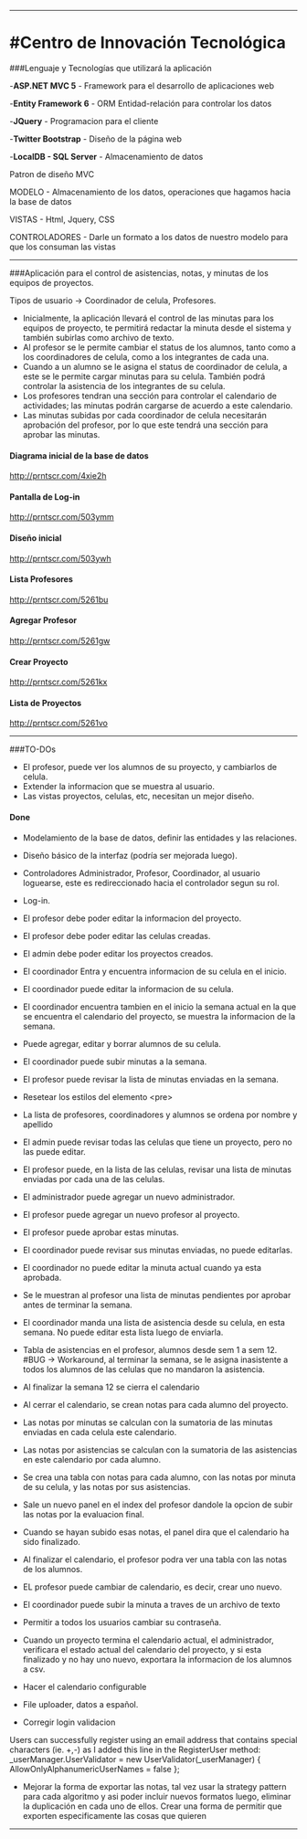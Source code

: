 -----------------------------------------------------------------------------------------------------------------

#Centro de Innovación Tecnológica
=========

###Lenguaje y Tecnologías que utilizará la aplicación

-**ASP.NET MVC 5** 		- 	Framework  para el desarrollo de aplicaciones web

-**Entity Framework 6**	- 	ORM Entidad-relación para controlar los datos

-**JQuery**			-	Programacion para el cliente

-**Twitter Bootstrap**	-	Diseño de la página web

-**LocalDB - SQL Server**	-	Almacenamiento de datos

Patron de diseño MVC 

MODELO - Almacenamiento de los datos, operaciones que hagamos hacia la base de datos

VISTAS - Html, Jquery, CSS

CONTROLADORES - Darle un formato a los datos de nuestro modelo para que los consuman las vistas


------------------------------------------------------------------------------

###Aplicación para el control de asistencias, notas, y minutas de los equipos de proyectos.

Tipos de usuario -> Coordinador de celula, Profesores.

- Inicialmente, la aplicación llevará el control de las minutas para los equipos de proyecto, 
te permitirá redactar la minuta desde el sistema y también subirlas como archivo de texto.
- Al profesor se le permite cambiar el status de los alumnos, tanto como a los coordinadores de celula,
como a los integrantes de cada una.
- Cuando a un alumno se le asigna el status de coordinador de celula, a este se le permite cargar minutas
para su celula. También podrá controlar la asistencia de los integrantes de su celula.
- Los profesores tendran una sección para controlar el calendario de actividades; las minutas podrán cargarse
de acuerdo a este calendario.
- Las minutas subidas por cada coordinador de celula necesitarán aprobación del profesor, por lo que este 
tendrá una sección para aprobar las minutas.

#### Diagrama inicial de la base de datos

http://prntscr.com/4xie2h

#### Pantalla de Log-in

http://prntscr.com/503ymm

#### Diseño inicial

http://prntscr.com/503ywh

#### Lista Profesores

http://prntscr.com/5261bu

#### Agregar Profesor

http://prntscr.com/5261gw

#### Crear Proyecto

http://prntscr.com/5261kx

#### Lista de Proyectos

http://prntscr.com/5261vo

----------------------------------------------------------------------------------

###TO-DOs

- El profesor, puede ver los alumnos de su proyecto, y cambiarlos de celula.
- Extender la informacion que se muestra al usuario.
- Las vistas proyectos, celulas, etc, necesitan un mejor diseño.

#### Done

- Modelamiento de la base de datos, definir las entidades y las relaciones.
- Diseño básico de la interfaz (podría ser mejorada luego).
- Controladores Administrador, Profesor, Coordinador, al usuario loguearse, este es redireccionado hacia el controlador segun su rol.
- Log-in.
- El profesor debe poder editar la informacion del proyecto.
- El profesor debe poder editar las celulas creadas.
- El admin debe poder editar los proyectos creados.

- El coordinador Entra y encuentra informacion de su celula en el inicio.
- El coordinador puede editar la informacion de su celula.
- El coordinador encuentra tambien en el inicio la semana actual en la que se encuentra el calendario del proyecto, se muestra la informacion de la semana.
- Puede agregar, editar y borrar alumnos de su celula.
- El coordinador puede subir minutas a la semana.
- El profesor puede revisar la lista de minutas enviadas en la semana.
- Resetear los estilos del elemento \<pre\>
- La lista de profesores, coordinadores y alumnos se ordena por nombre y apellido
- El admin puede revisar todas las celulas que tiene un proyecto, pero no las puede editar.
- El profesor puede, en la lista de las celulas, revisar una lista de minutas enviadas por cada una de las celulas.
- El administrador puede agregar un nuevo administrador.
- El profesor puede agregar un nuevo profesor al proyecto.
- El profesor puede aprobar estas minutas.
- El coordinador puede revisar sus minutas enviadas, no puede editarlas.
- El coordinador no puede editar la minuta actual cuando ya esta aprobada.
- Se le muestran al profesor una lista de minutas pendientes por aprobar antes de terminar la semana.
- El coordinador manda una lista de asistencia desde su celula, en esta semana. No puede editar esta lista luego de enviarla.
- Tabla de asistencias en el profesor, alumnos desde sem 1 a sem 12. #BUG -> Workaround, al terminar la semana, se le asigna inasistente a todos los alumnos de las celulas que no mandaron la asistencia.
- Al finalizar la semana 12 se cierra el calendario
- Al cerrar el calendario, se crean notas para cada alumno del proyecto.
- Las notas por minutas se calculan con la sumatoria de las minutas enviadas en cada celula este calendario.
- Las notas por asistencias se calculan con la sumatoria de las asistencias en este calendario por cada alumno.
- Se crea una tabla con notas para cada alumno, con las notas por minuta de su celula, y las notas por sus asistencias.
- Sale un nuevo panel en el index del profesor dandole la opcion de subir las notas por la evaluacion final.
- Cuando se hayan subido esas notas, el panel dira que el calendario ha sido finalizado.
- Al finalizar el calendario, el profesor podra ver una tabla con las notas de los alumnos.
- EL profesor puede cambiar de calendario, es decir, crear uno nuevo.
- El coordinador puede subir la minuta a traves de un archivo de texto
- Permitir a todos los usuarios cambiar su contraseña.
- Cuando un proyecto termina el calendario actual, el administrador, verificara el estado actual del calendario del proyecto, y si esta finalizado y no hay uno nuevo, exportara la informacion de los alumnos a csv.
- Hacer el calendario configurable
- File uploader, datos a español.
- Corregir login validacion

Users can successfully register using an email address that contains special characters (ie. +,-) as I added this line in the RegisterUser method: _userManager.UserValidator = new UserValidator(_userManager) { AllowOnlyAlphanumericUserNames = false };

- Mejorar la forma de exportar las notas, tal vez usar la strategy pattern para cada algoritmo y asi poder incluir nuevos formatos luego, eliminar la duplicación en cada uno de ellos. Crear una forma de permitir que exporten especificamente las cosas que quieren
----------------------------------------------------------------------------------
